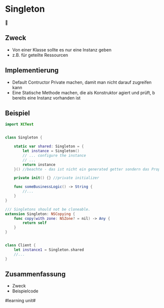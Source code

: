
# Singleton
🍷

## Zweck

- Von einer Klasse sollte es nur eine Instanz geben
- z.B. für geteilte Ressourcen

## Implementierung

- Default Contructor Private machen, damit man nicht darauf zugreifen kann
- Eine Statische Methode machen, die als Konstruktor agiert und prüft, b bereits eine Instanz vorhanden ist

## Beispiel

```swift
import XCTest


class Singleton {

    static var shared: Singleton = {
        let instance = Singleton()
        // ... configure the instance
        // ...
        return instance
    }() //beachte - das ist nicht ein generated getter sondern das Property wird genau einmal zugewiesen

    private init() {} //private initializer

    func someBusinessLogic() -> String {
        //...
    }
}

/// Singletons should not be cloneable.
extension Singleton: NSCopying {
    func copy(with zone: NSZone? = nil) -> Any {
        return self
    }
}


class Client {
	let instance1 = Singleton.shared
	//...    
}

```

## Zusammenfassung
- Zweck
- Beispielcode

#learning unit#